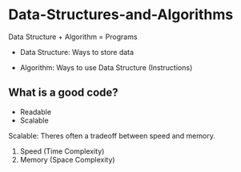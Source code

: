 # Data-Structures-and-Algorithms
Data Structure + Algorithm = Programs
- Data Structure: Ways to store data

- Algorithm: Ways to use Data Structure (Instructions)



## What is a good code?

- Readable
- Scalable

Scalable: Theres often a tradeoff between speed and memory.
1. Speed (Time Complexity) 
2. Memory (Space Complexity)
